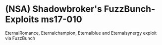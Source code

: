 # (NSA) Shadowbroker's FuzzBunch-Exploits  ms17-010

EternalRomance, Eternalchampion, Eternalblue and Eternalsynergy exploit via FuzzBunch

